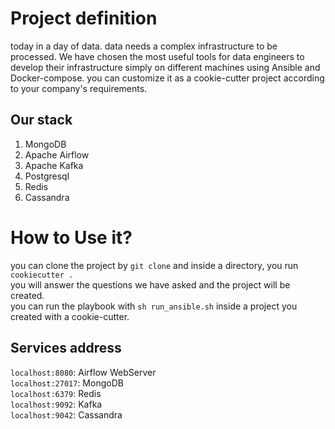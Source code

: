 # Project definition
today in a day of data. data needs a complex infrastructure to be processed. We have chosen the most useful tools for data engineers to develop their infrastructure simply on different machines using Ansible and Docker-compose.
you can customize it as a cookie-cutter project according to your company's requirements.

## Our stack
1. MongoDB
2. Apache Airflow
3. Apache Kafka
4. Postgresql
5. Redis
6. Cassandra
   
# How to Use it?
you can clone the project by `git clone` and inside a directory, you run `cookiecutter .`<br />
you will answer the questions we have asked and the project will be created.<br />
you can run the playbook with `sh run_ansible.sh` inside a project you created with a cookie-cutter.

## Services address
`localhost:8080`: Airflow WebServer<br />
`localhost:27017`: MongoDB<br />
`localhost:6379`: Redis<br />
`localhost:9092`: Kafka<br />
`localhost:9042`: Cassandra<br />
